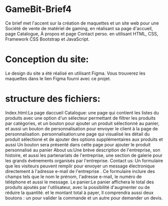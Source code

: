 # GameBit-Brief4
Ce brief met l'accent sur la création de maquettes et un site web pour une Société de vente de matériel de gaming, en réalisant sa page d'accueil, page Catalogue, À propos et page Contact perso. en utilisant HTML, CSS, Framework CSS Bootstrap et JavaScript.
# Conception du site:
Le design du site a été réalisé en utilisant Figma. Vous trouverez les maquettes dans le lien Figma fourni avec ce projet.
# structure des fichiers:
Index.html:La page daccueil
Catalogue: une page qui contient les listes du produits avec une option d'un sélecteur permettant de filtrer les produits par catégories, et un bouton pour ajouter un produit sélectionné au panier, et aussi un bouton de personnalisation pour envoyer le client à la page de personnalisation.
personnalisation:une page qui visualisé les détail du produit sélectioné et de ajouter des options supplémentaires aux produits et aussi Un bouton sera présenté dans cette page pour ajouter le produit personnalisé au panier
About us:Une brève description de l'entreprise, son histoire, et aussi les partenariats de l'entreprise, une section de galerie pour les grands événements organisés par l'entreprise.
Contact us: Un formulaire que les visiteurs peuvent remplir pour envoyer un message électronique directement à l'adresse e-mail de l'entreprise . Ce formulaire inclure des champs tels que le nom le prénom, l'adresse e-mail, le numéro de téléphone et aussi le message.
Le panier:Le panier affichera le total des produits ajoutés par l'utilisateur, avec la possibilité d'augmenter ou de réduire la quantité. et le montant total à payer, Il comprendra aussi deux boutons : un pour valider la commande et un autre pour demander un devis.

